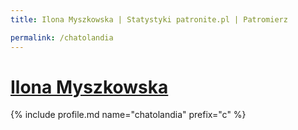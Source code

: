 ```yaml
---
title: Ilona Myszkowska | Statystyki patronite.pl | Patromierz

permalink: /chatolandia
---
```


# [Ilona Myszkowska](https://patronite.pl/chatolandia)

{% include profile.md name="chatolandia" prefix="c" %}
